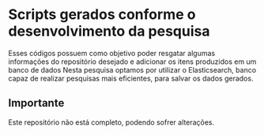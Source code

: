 Scripts gerados conforme o desenvolvimento da pesquisa
=================================================

Esses códigos possuem como objetivo poder resgatar algumas informações do repositório desejado e adicionar os itens produzidos em um banco de dados
Nesta pesquisa optamos por utilizar o Elasticsearch, banco capaz de realizar pesquisas mais eficientes, para salvar os dados gerados.

## Importante

Este repositório não está completo, podendo sofrer alterações.
